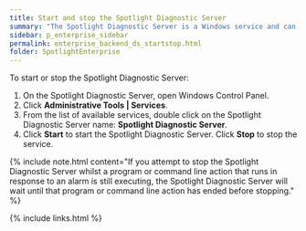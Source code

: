 ```yaml
---
title: Start and stop the Spotlight Diagnostic Server
summary: "The Spotlight Diagnostic Server is a Windows service and can be started and stopped via the Windows Control Panel."
sidebar: p_enterprise_sidebar
permalink: enterprise_backend_ds_startstop.html
folder: SpotlightEnterprise
---
```


To start or stop the Spotlight Diagnostic Server:

1. On the Spotlight Diagnostic Server, open Windows Control Panel.
2. Click **Administrative Tools \| Services**.
3. From the list of available services, double click on the Spotlight Diagnostic Server name: **Spotlight Diagnostic Server**.
4. Click **Start** to start the Spotlight Diagnostic Server. Click **Stop** to stop the service.

{% include note.html content="If you attempt to stop the Spotlight Diagnostic Server whilst a program or command line action that runs in response to an alarm is still executing, the Spotlight Diagnostic Server will wait until that program or command line action has ended before stopping." %}


{% include links.html %}
